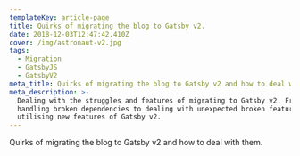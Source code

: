 ```yaml
---
templateKey: article-page
title: Quirks of migrating the blog to Gatsby v2.
date: 2018-12-03T12:47:42.410Z
cover: /img/astronaut-v2.jpg
tags:
  - Migration
  - GatsbyJS
  - GatsbyV2
meta_title: Quirks of migrating the blog to Gatsby v2 and how to deal with them.
meta_description: >-
  Dealing with the struggles and features of migrating to Gatsby v2. From
  handling broken dependencies to dealing with unexpected broken features to
  utilising new features of Gatsby v2.
---
```

Quirks of migrating the blog to Gatsby v2 and how to deal with them.
